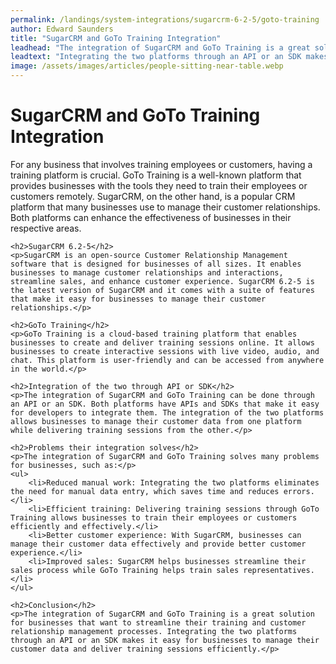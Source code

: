 ```yaml
---
permalink: /landings/system-integrations/sugarcrm-6-2-5/goto-training
author: Edward Saunders
title: "SugarCRM and GoTo Training Integration"
leadhead: "The integration of SugarCRM and GoTo Training is a great solution for businesses that want to streamline their training and customer relationship management processes"
leadtext: "Integrating the two platforms through an API or an SDK makes it easy for businesses to manage their customer data and deliver training sessions efficiently."
image: /assets/images/articles/people-sitting-near-table.webp
---
```

<div class="arttext">	<h1>SugarCRM and GoTo Training Integration</h1>
	<p>For any business that involves training employees or customers, having a training platform is crucial. GoTo Training is a well-known platform that provides businesses with the tools they need to train their employees or customers remotely. SugarCRM, on the other hand, is a popular CRM platform that many businesses use to manage their customer relationships. Both platforms can enhance the effectiveness of businesses in their respective areas.</p>

	<h2>SugarCRM 6.2-5</h2>
	<p>SugarCRM is an open-source Customer Relationship Management software that is designed for businesses of all sizes. It enables businesses to manage customer relationships and interactions, streamline sales, and enhance customer experience. SugarCRM 6.2-5 is the latest version of SugarCRM and it comes with a suite of features that make it easy for businesses to manage their customer relationships.</p>

	<h2>GoTo Training</h2>
	<p>GoTo Training is a cloud-based training platform that enables businesses to create and deliver training sessions online. It allows businesses to create interactive sessions with live video, audio, and chat. This platform is user-friendly and can be accessed from anywhere in the world.</p>

	<h2>Integration of the two through API or SDK</h2>
	<p>The integration of SugarCRM and GoTo Training can be done through an API or an SDK. Both platforms have APIs and SDKs that make it easy for developers to integrate them. The integration of the two platforms allows businesses to manage their customer data from one platform while delivering training sessions from the other.</p>

	<h2>Problems their integration solves</h2>
	<p>The integration of SugarCRM and GoTo Training solves many problems for businesses, such as:</p>
	<ul>
		<li>Reduced manual work: Integrating the two platforms eliminates the need for manual data entry, which saves time and reduces errors.</li>
		<li>Efficient training: Delivering training sessions through GoTo Training allows businesses to train their employees or customers efficiently and effectively.</li>
		<li>Better customer experience: With SugarCRM, businesses can manage their customer data effectively and provide better customer experience.</li>
		<li>Improved sales: SugarCRM helps businesses streamline their sales process while GoTo Training helps train sales representatives.</li>
	</ul>

	<h2>Conclusion</h2>
	<p>The integration of SugarCRM and GoTo Training is a great solution for businesses that want to streamline their training and customer relationship management processes. Integrating the two platforms through an API or an SDK makes it easy for businesses to manage their customer data and deliver training sessions efficiently.</p>
</div>